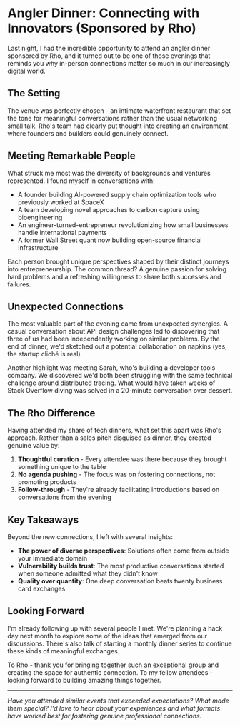 # Angler Dinner: Connecting with Innovators (Sponsored by Rho)

Last night, I had the incredible opportunity to attend an angler dinner sponsored by Rho, and it turned out to be one of those evenings that reminds you why in-person connections matter so much in our increasingly digital world.

## The Setting

The venue was perfectly chosen - an intimate waterfront restaurant that set the tone for meaningful conversations rather than the usual networking small talk. Rho's team had clearly put thought into creating an environment where founders and builders could genuinely connect.

## Meeting Remarkable People

What struck me most was the diversity of backgrounds and ventures represented. I found myself in conversations with:

- A founder building AI-powered supply chain optimization tools who previously worked at SpaceX
- A team developing novel approaches to carbon capture using bioengineering
- An engineer-turned-entrepreneur revolutionizing how small businesses handle international payments
- A former Wall Street quant now building open-source financial infrastructure

Each person brought unique perspectives shaped by their distinct journeys into entrepreneurship. The common thread? A genuine passion for solving hard problems and a refreshing willingness to share both successes and failures.

## Unexpected Connections

The most valuable part of the evening came from unexpected synergies. A casual conversation about API design challenges led to discovering that three of us had been independently working on similar problems. By the end of dinner, we'd sketched out a potential collaboration on napkins (yes, the startup cliché is real).

Another highlight was meeting Sarah, who's building a developer tools company. We discovered we'd both been struggling with the same technical challenge around distributed tracing. What would have taken weeks of Stack Overflow diving was solved in a 20-minute conversation over dessert.

## The Rho Difference

Having attended my share of tech dinners, what set this apart was Rho's approach. Rather than a sales pitch disguised as dinner, they created genuine value by:

1. **Thoughtful curation** - Every attendee was there because they brought something unique to the table
2. **No agenda pushing** - The focus was on fostering connections, not promoting products
3. **Follow-through** - They're already facilitating introductions based on conversations from the evening

## Key Takeaways

Beyond the new connections, I left with several insights:

- **The power of diverse perspectives**: Solutions often come from outside your immediate domain
- **Vulnerability builds trust**: The most productive conversations started when someone admitted what they didn't know
- **Quality over quantity**: One deep conversation beats twenty business card exchanges

## Looking Forward

I'm already following up with several people I met. We're planning a hack day next month to explore some of the ideas that emerged from our discussions. There's also talk of starting a monthly dinner series to continue these kinds of meaningful exchanges.

To Rho - thank you for bringing together such an exceptional group and creating the space for authentic connection. To my fellow attendees - looking forward to building amazing things together.

---

*Have you attended similar events that exceeded expectations? What made them special? I'd love to hear about your experiences and what formats have worked best for fostering genuine professional connections.*